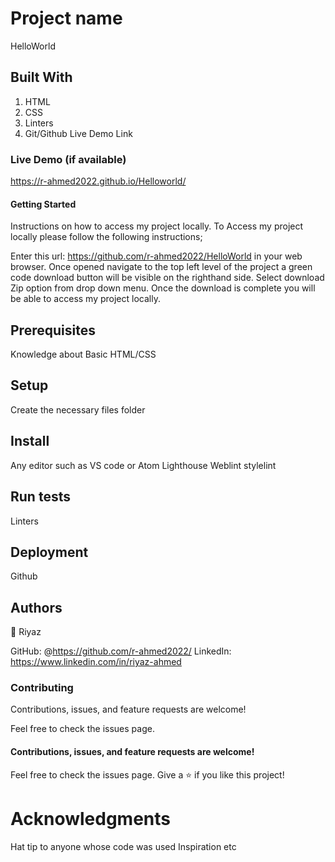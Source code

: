# Project name
HelloWorld
## Built With
1. HTML
2. CSS
3. Linters
4. Git/Github
Live Demo Link

### Live Demo (if available)
https://r-ahmed2022.github.io/Helloworld/

#### Getting Started
Instructions on how to access my project locally. To Access my project locally please follow the following instructions;

Enter this url: https://github.com/r-ahmed2022/HelloWorld in your web browser.
Once opened navigate to the top left level of the project a green code download button will be visible on the righthand side.
Select download Zip option from drop down menu.
Once the download is complete you will be able to access my project locally.

## Prerequisites
Knowledge about Basic HTML/CSS
## Setup
Create the necessary files folder
## Install
Any editor such as VS code or Atom
Lighthouse
Weblint
stylelint
## Run tests
Linters
## Deployment
Github

## Authors
👤 Riyaz

GitHub: @https://github.com/r-ahmed2022/
LinkedIn: https://www.linkedin.com/in/riyaz-ahmed

### Contributing
Contributions, issues, and feature requests are welcome!

Feel free to check the issues page.


#### Contributions, issues, and feature requests are welcome!

Feel free to check the issues page.
Give a ⭐️ if you like this project!

# Acknowledgments
Hat tip to anyone whose code was used
Inspiration
etc